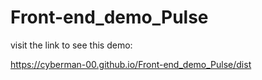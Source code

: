 # Front-end_demo_Pulse
visit the link to see this demo:

https://cyberman-00.github.io/Front-end_demo_Pulse/dist
